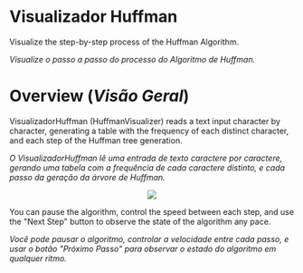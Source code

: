 # Visualizador Huffman
Visualize the step-by-step process of the Huffman Algorithm.

*Visualize o passo a passo do processo do Algoritmo de Huffman.*

# Overview (*Visão Geral*)
VisualizadorHuffman (HuffmanVisualizer) reads a text input character by character, generating a table with the frequency of each distinct character, and each step of the Huffman tree generation.

*O VisualizadorHuffman lê uma entrada de texto caractere por caractere, gerando uma tabela com a frequência de cada caractere distinto, e cada passo da geração da árvore de Huffman.*

<p align="center">
  <img src="https://user-images.githubusercontent.com/44736064/59545596-ca618b00-8ef6-11e9-9413-3c991ff50b08.gif">
</p>

You can pause the algorithm, control the speed between each step, and use the "Next Step" button to observe the state of the algorithm any pace.

*Você pode pausar o algoritmo, controlar a velocidade entre cada passo, e usar o botão "Próximo Passo" para observar o estado do algoritmo em qualquer ritmo.*
